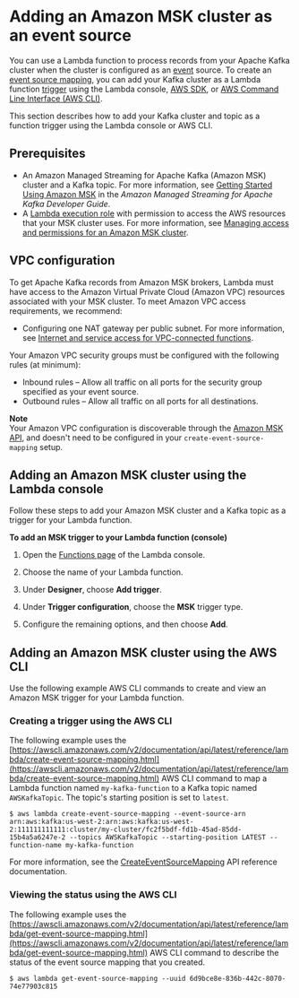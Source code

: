 # Adding an Amazon MSK cluster as an event source<a name="services-msk-topic-add"></a>

You can use a Lambda function to process records from your Apache Kafka cluster when the cluster is configured as an [event](gettingstarted-concepts.md#gettingstarted-concepts-event) source\. To create an [event source mapping](invocation-eventsourcemapping.md), you can add your Kafka cluster as a Lambda function [trigger](gettingstarted-concepts.md#gettingstarted-concepts-trigger) using the Lambda console, [AWS SDK](http://aws.amazon.com/getting-started/tools-sdks/), or [AWS Command Line Interface \(AWS CLI\)](https://docs.aws.amazon.com/cli/latest/userguide/cli-chap-install.html)\.

This section describes how to add your Kafka cluster and topic as a function trigger using the Lambda console or AWS CLI\.

## Prerequisites<a name="services-msk-prereqs"></a>
+ An Amazon Managed Streaming for Apache Kafka \(Amazon MSK\) cluster and a Kafka topic\. For more information, see [Getting Started Using Amazon MSK](https://docs.aws.amazon.com/msk/latest/developerguide/getting-started.html) in the *Amazon Managed Streaming for Apache Kafka Developer Guide*\.
+ A [Lambda execution role](lambda-intro-execution-role.md) with permission to access the AWS resources that your MSK cluster uses\. For more information, see [Managing access and permissions for an Amazon MSK cluster](msk-permissions.md)\.

## VPC configuration<a name="services-msk-vpc-config"></a>

To get Apache Kafka records from Amazon MSK brokers, Lambda must have access to the Amazon Virtual Private Cloud \(Amazon VPC\) resources associated with your MSK cluster\. To meet Amazon VPC access requirements, we recommend:
+ Configuring one NAT gateway per public subnet\. For more information, see [Internet and service access for VPC\-connected functions](configuration-vpc.md#vpc-internet)\.

Your Amazon VPC security groups must be configured with the following rules \(at minimum\):
+ Inbound rules – Allow all traffic on all ports for the security group specified as your event source\.
+ Outbound rules – Allow all traffic on all ports for all destinations\.

**Note**  
Your Amazon VPC configuration is discoverable through the [Amazon MSK API](https://docs.aws.amazon.com/msk/1.0/apireference/resources.html), and doesn't need to be configured in your `create-event-source-mapping` setup\.

## Adding an Amazon MSK cluster using the Lambda console<a name="services-msk-trigger"></a>

Follow these steps to add your Amazon MSK cluster and a Kafka topic as a trigger for your Lambda function\.

**To add an MSK trigger to your Lambda function \(console\)**

1. Open the [Functions page](https://console.aws.amazon.com/lambda/home#/functions) of the Lambda console\.

1. Choose the name of your Lambda function\.

1. Under **Designer**, choose **Add trigger**\.

1. Under **Trigger configuration**, choose the **MSK** trigger type\.

1. Configure the remaining options, and then choose **Add**\.

## Adding an Amazon MSK cluster using the AWS CLI<a name="services-msk-aws-cli"></a>

Use the following example AWS CLI commands to create and view an Amazon MSK trigger for your Lambda function\.

### Creating a trigger using the AWS CLI<a name="services-msk-aws-cli-create"></a>

The following example uses the [https://awscli.amazonaws.com/v2/documentation/api/latest/reference/lambda/create-event-source-mapping.html](https://awscli.amazonaws.com/v2/documentation/api/latest/reference/lambda/create-event-source-mapping.html) AWS CLI command to map a Lambda function named `my-kafka-function` to a Kafka topic named `AWSKafkaTopic`\. The topic's starting position is set to `latest`\.

```
$ aws lambda create-event-source-mapping --event-source-arn arn:aws:kafka:us-west-2:arn:aws:kafka:us-west-2:111111111111:cluster/my-cluster/fc2f5bdf-fd1b-45ad-85dd-15b4a5a6247e-2 --topics AWSKafkaTopic --starting-position LATEST --function-name my-kafka-function
```

For more information, see the [CreateEventSourceMapping](https://docs.aws.amazon.com/lambda/latest/dg/API_CreateEventSourceMapping.html) API reference documentation\.

### Viewing the status using the AWS CLI<a name="services-msk-aws-cli-view"></a>

The following example uses the [https://awscli.amazonaws.com/v2/documentation/api/latest/reference/lambda/get-event-source-mapping.html](https://awscli.amazonaws.com/v2/documentation/api/latest/reference/lambda/get-event-source-mapping.html) AWS CLI command to describe the status of the event source mapping that you created\.

```
$ aws lambda get-event-source-mapping --uuid 6d9bce8e-836b-442c-8070-74e77903c815
```